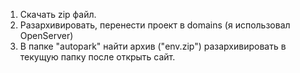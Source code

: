 1. Скачать zip файл.
2. Разархивировать, перенести проект в domains (я использовал OpenServer)
3. В папке "autopark" найти архив ("env.zip") разархивировать  в текущую папку после открыть сайт.
